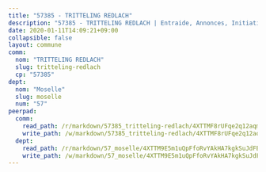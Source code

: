 ```yaml
---
title: "57385 - TRITTELING REDLACH"
description: "57385 - TRITTELING REDLACH | Entraide, Annonces, Initiatives"
date: 2020-01-11T14:09:21+09:00
collapsible: false
layout: commune
comm:
  nom: "TRITTELING REDLACH"
  slug: tritteling-redlach
  cp: "57385"
dept:
  nom: "Moselle"
  slug: moselle
  num: "57"
peerpad:
  comm:
    read_path: /r/markdown/57385_tritteling-redlach/4XTTMF8rUFqe2q12aqmyCaSDhKY2SgXT8xamKAA4AZkyac3BZ
    write_path: /w/markdown/57385_tritteling-redlach/4XTTMF8rUFqe2q12aqmyCaSDhKY2SgXT8xamKAA4AZkyac3BZ-K3TgU4wjnSu7FpmhdtDGBczxMDuAFhsqma1WiqXyfKYHAwFicPjg31sU2iwkTjZwKRze4xVVbqZB5m9jnxWCg5yYuMPBxrjtFUrxwmdnt5SUdizDmMEWToXZgFjVm1FpUg6LixdR
  dept:
    read_path: /r/markdown/57_moselle/4XTTM9E5m1uQpFfoRvYAkHA7kgkSuJdFBSCmoLnZ6YvxmqAKj
    write_path: /w/markdown/57_moselle/4XTTM9E5m1uQpFfoRvYAkHA7kgkSuJdFBSCmoLnZ6YvxmqAKj-K3TgTxpsRhjGfb3pJqDaX4rYTLkyLoK3BLA4awBfhTSCoyNhResrhhmfsEF8aKnccedt5XoBzWeRYfKxQxNKv71ETcpGharLRE7rdgTKY3uSaW3Du2dz8v23YEY268mfYmweTFnR
---
```


